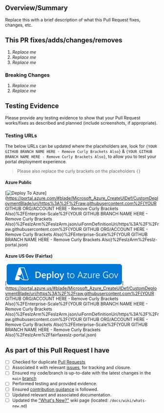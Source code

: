 <!-- Thank you for submitting a Pull Request. Please fill out the template below.-->
## Overview/Summary

Replace this with a brief description of what this Pull Request fixes, changes, etc.

## This PR fixes/adds/changes/removes

1. *Replace me*
2. *Replace me*
3. *Replace me*

### Breaking Changes

1. *Replace me*
2. *Replace me*

## Testing Evidence

Please provide any testing evidence to show that your Pull Request works/fixes as described and planned (include screenshots, if appropriate).

### Testing URLs

The below URLs can be updated where the placeholders are, look for `{YOUR GITHUB BRANCH NAME HERE - Remove Curly Brackets Also}` & `{YOUR GITHUB BRANCH NAME HERE - Remove Curly Brackets Also}`, to allow you to test your portal deployment experience.

> Please also replace the curly brackets on the placeholders `{}`

#### Azure Public

[![Deploy To Azure](https://learn.microsoft.com/en-us/azure/templates/media/deploy-to-azure.svg)](https://portal.azure.com/#blade/Microsoft_Azure_CreateUIDef/CustomDeploymentBlade/uri/https%3A%2F%2Fraw.githubusercontent.com%2F{YOUR GITHUB ORG/ACCOUNT HERE - Remove Curly Brackets Also}%2FEnterprise-Scale%2F{YOUR GITHUB BRANCH NAME HERE - Remove Curly Brackets Also}%2FeslzArm%2FeslzArm.json/uiFormDefinitionUri/https%3A%2F%2Fraw.githubusercontent.com%2F{YOUR GITHUB ORG/ACCOUNT HERE - Remove Curly Brackets Also}%2FEnterprise-Scale%2F{YOUR GITHUB BRANCH NAME HERE - Remove Curly Brackets Also}%2FeslzArm%2Feslz-portal.json)

#### Azure US Gov (Fairfax)
[![Deploy To Azure](https://raw.githubusercontent.com/Azure/azure-quickstart-templates/master/1-CONTRIBUTION-GUIDE/images/deploytoazuregov.svg?sanitize=true)](https://portal.azure.us/#blade/Microsoft_Azure_CreateUIDef/CustomDeploymentBlade/uri/https%3A%2F%2Fraw.githubusercontent.com%2F{YOUR GITHUB ORG/ACCOUNT HERE - Remove Curly Brackets Also}%2FEnterprise-Scale%2F{YOUR GITHUB BRANCH NAME HERE - Remove Curly Brackets Also}%2FeslzArm%2FeslzArm.json/uiFormDefinitionUri/https%3A%2F%2Fraw.githubusercontent.com%2F{YOUR GITHUB ORG/ACCOUNT HERE - Remove Curly Brackets Also}%2FEnterprise-Scale%2F{YOUR GITHUB BRANCH NAME HERE - Remove Curly Brackets Also}%2FeslzArm%2Ffairfaxeslz-portal.json)

## As part of this Pull Request I have

- [ ] Checked for duplicate [Pull Requests](https://github.com/Azure/Enterprise-Scale/pulls)
- [ ] Associated it with relevant [issues](https://github.com/Azure/Enterprise-Scale/issues), for tracking and closure.
- [ ] Ensured my code/branch is up-to-date with the latest changes in the `main` [branch](https://github.com/Azure/Enterprise-Scale/tree/main)
- [ ] Performed testing and provided evidence.
- [ ] Ensured [contribution guidance](https://github.com/Azure/Enterprise-Scale/wiki/ALZ-Contribution-Guide) is followed.
- [ ] Updated relevant and associated documentation.
- [ ] Updated the ["What's New?"](https://github.com/Azure/Enterprise-Scale/wiki/Whats-new) wiki page (located: `/docs/wiki/whats-new.md`)
